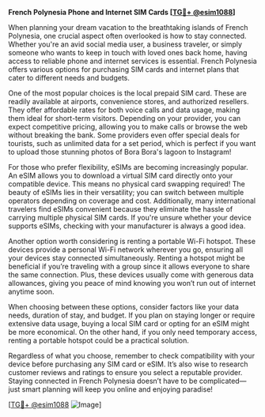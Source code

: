**French Polynesia Phone and Internet SIM Cards [[TG💪+ @esim1088](https://t.me/s/esim1088)]**

When planning your dream vacation to the breathtaking islands of French Polynesia, one crucial aspect often overlooked is how to stay connected. Whether you're an avid social media user, a business traveler, or simply someone who wants to keep in touch with loved ones back home, having access to reliable phone and internet services is essential. French Polynesia offers various options for purchasing SIM cards and internet plans that cater to different needs and budgets.

One of the most popular choices is the local prepaid SIM card. These are readily available at airports, convenience stores, and authorized resellers. They offer affordable rates for both voice calls and data usage, making them ideal for short-term visitors. Depending on your provider, you can expect competitive pricing, allowing you to make calls or browse the web without breaking the bank. Some providers even offer special deals for tourists, such as unlimited data for a set period, which is perfect if you want to upload those stunning photos of Bora Bora's lagoon to Instagram!

For those who prefer flexibility, eSIMs are becoming increasingly popular. An eSIM allows you to download a virtual SIM card directly onto your compatible device. This means no physical card swapping required! The beauty of eSIMs lies in their versatility; you can switch between multiple operators depending on coverage and cost. Additionally, many international travelers find eSIMs convenient because they eliminate the hassle of carrying multiple physical SIM cards. If you're unsure whether your device supports eSIMs, checking with your manufacturer is always a good idea.

Another option worth considering is renting a portable Wi-Fi hotspot. These devices provide a personal Wi-Fi network wherever you go, ensuring all your devices stay connected simultaneously. Renting a hotspot might be beneficial if you’re traveling with a group since it allows everyone to share the same connection. Plus, these devices usually come with generous data allowances, giving you peace of mind knowing you won’t run out of internet anytime soon.

When choosing between these options, consider factors like your data needs, duration of stay, and budget. If you plan on staying longer or require extensive data usage, buying a local SIM card or opting for an eSIM might be more economical. On the other hand, if you only need temporary access, renting a portable hotspot could be a practical solution.

Regardless of what you choose, remember to check compatibility with your device before purchasing any SIM card or eSIM. It’s also wise to research customer reviews and ratings to ensure you select a reputable provider. Staying connected in French Polynesia doesn’t have to be complicated—just smart planning will keep you online and enjoying paradise!

[[TG💪+ @esim1088](https://t.me/s/esim1088) ![Image](https://i.postimg.cc/Y0z9fWf4/image.png)]